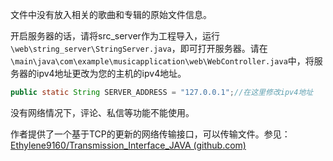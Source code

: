文件中没有放入相关的歌曲和专辑的原始文件信息。

开启服务器的话，请将src_server作为工程导入，运行`\web\string_server\StringServer.java`，即可打开服务器。请在`\main\java\com\example\musicapplication\web\WebController.java`中，将服务器的ipv4地址更改为您的主机的ipv4地址。

```java
public static String SERVER_ADDRESS = "127.0.0.1";//在这里修改ipv4地址
```

没有网络情况下，评论、私信等功能不能使用。

作者提供了一个基于TCP的更新的网络传输接口，可以传输文件。参见：[Ethylene9160/Transmission_Interface_JAVA (github.com)](https://github.com/Ethylene9160/Transmission_Interface_JAVA)